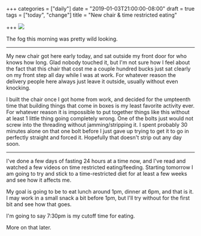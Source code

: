 +++
categories = ["daily"]
date = "2019-01-03T21:00:00-08:00"
draft = true
tags = ["today", "change"]
title = "New chair & time restricted eating"

+++
![](/uploads/IMG_8792.JPG)

The fog this morning was pretty wild looking.

***

My new chair got here early today, and sat outside my front door for who knows how long. Glad nobody touched it, but I'm not sure how I feel about the fact that this chair that cost me a couple hundred bucks just sat clearly on my front step all day while I was at work. For whatever reason the delivery people here always just leave it outside, usually without even knocking.

I built the chair once I got home from work, and decided for the umpteenth time that building things that come in boxes is my least favorite activity ever. For whatever reason it is impossible to put together things like this without at least 1 little thing going completely wrong. One of the bolts just would not screw into the threading without jamming/stripping it. I spent probably 30 minutes alone on that one bolt before I just gave up trying to get it to go in perfectly straight and forced it. Hopefully that doesn't strip out any day soon.

***

I've done a few days of fasting 24 hours at a time now, and I've read and watched a few videos on time restricted eating/feeding. Starting tomorrow I am going to try and stick to a time-restricted diet for at least a few weeks and see how it affects me.

My goal is going to be to eat lunch around 1pm, dinner at 6pm, and that is it. I may work in a small snack a bit before 1pm, but I'll try without for the first bit and see how that goes.

I'm going to say 7:30pm is my cutoff time for eating. 

More on that later.